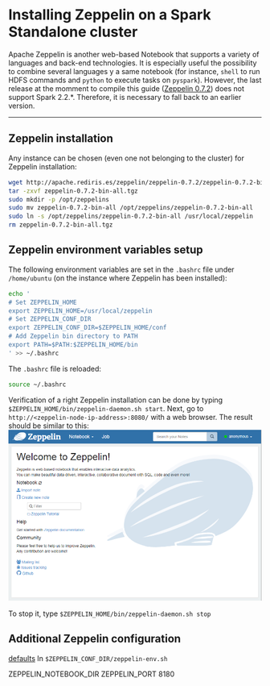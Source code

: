 # Installing Zeppelin on a Spark Standalone cluster
Apache Zeppelin is another web-based Notebook that supports a variety of languages and back-end technologies. It is especially useful the possibility to combine several languages y a same notebook (for instance, `shell` to run HDFS commands and `python` to execute tasks on `pyspark`). However, the last release at the momment to compile this guide ([Zeppelin 0.7.2](https://zeppelin.apache.org/docs/0.7.2/install/install.html)) does not support Spark 2.2.*. Therefore, it is necessary to fall back to an earlier version.

----

## Zeppelin installation
Any instance can be chosen (even one not belonging to the cluster) for Zeppelin installation:

```bash
wget http://apache.rediris.es/zeppelin/zeppelin-0.7.2/zeppelin-0.7.2-bin-all.tgz
tar -zxvf zeppelin-0.7.2-bin-all.tgz
sudo mkdir -p /opt/zeppelins
sudo mv zeppelin-0.7.2-bin-all /opt/zeppelins/zeppelin-0.7.2-bin-all
sudo ln -s /opt/zeppelins/zeppelin-0.7.2-bin-all /usr/local/zeppelin
rm zeppelin-0.7.2-bin-all.tgz
```

## Zeppelin environment variables setup
The following environment variables are set in the `.bashrc` file under `/home/ubuntu` (on the instance where Zeppelin has been installed):
```bash
echo '
# Set ZEPPELIN_HOME
export ZEPPELIN_HOME=/usr/local/zeppelin
# Set ZEPPELIN_CONF_DIR
export ZEPPELIN_CONF_DIR=$ZEPPELIN_HOME/conf
# Add Zeppelin bin directory to PATH
export PATH=$PATH:$ZEPPELIN_HOME/bin
' >> ~/.bashrc
```

The `.bashrc` file is reloaded:
```bash
source ~/.bashrc
```

Verification of a right Zeppelin installation can be done by typing `$ZEPPELIN_HOME/bin/zeppelin-daemon.sh start`. Next, go to `http://<zeppelin-node-ip-address>:8080/` with a web browser. The result should be similar to this:
![Main Zeppelin UI home](./zeppelin-home.PNG)

To stop it, type `$ZEPPELIN_HOME/bin/zeppelin-daemon.sh stop`

## Additional Zeppelin configuration
[defaults](https://zeppelin.apache.org/docs/0.7.2/install/configuration.html)
In `$ZEPPELIN_CONF_DIR/zeppelin-env.sh`

ZEPPELIN_NOTEBOOK_DIR
ZEPPELIN_PORT 8180
